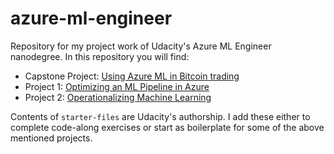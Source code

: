 # azure-ml-engineer
Repository for my project work of Udacity's Azure ML Engineer nanodegree. In this repository you will find:

- Capstone Project: [Using Azure ML in Bitcoin trading](capstone/)
- Project 1: [Optimizing an ML Pipeline in Azure](project-1/)
- Project 2: [Operationalizing Machine Learning](project-2/)

Contents of `starter-files` are Udacity's authorship. I add these either to complete code-along exercises or 
start as boilerplate for some of the above mentioned projects.
